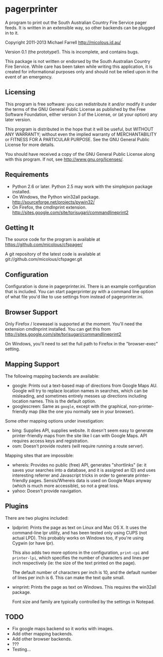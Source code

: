# pagerprinter #

A program to print out the South Australian Country Fire Service pager feeds.  It is written in an extensible way, so other backends can be plugged in to it.

Copyright 2011-2013 Michael Farrell <http://micolous.id.au/>

Version 0.1 (the prototype!).  This is incomplete, and contains bugs.

This package is not written or endorsed by the South Australian Country Fire Service.  While care has been taken while writing this application, it is created for informational purposes only and should not be relied upon in the event of an emergency.

## Licensing ##

This program is free software: you can redistribute it and/or modify it under the terms of the GNU General Public License as published by the Free Software Foundation, either version 3 of the License, or (at your option) any later version.

This program is distributed in the hope that it will be useful, but WITHOUT ANY WARRANTY; without even the implied warranty of MERCHANTABILITY or FITNESS FOR A PARTICULAR PURPOSE.  See the GNU General Public License for more details.

You should have received a copy of the GNU General Public License along with this program.  If not, see <http://www.gnu.org/licenses/>.

## Requirements ##

 * Python 2.6 or later.  Python 2.5 may work with the simplejson package installed.
 * On Windows, the Python win32all package.  http://sourceforge.net/projects/pywin32/
 * On Firefox, the cmdlnprint extension.  http://sites.google.com/site/torisugari/commandlineprint2

## Getting It ##

The source code for the program is available at https://github.com/micolous/cfspager/

A git repository of the latest code is available at git://github.com/micolous/cfspager.git

## Configuration ##

Configuration is done in pagerprinter.ini.  There is an example configuration
that is included.  You can start pagerprinter.py with a command line option of
what file you'd like to use settings from instead of pagerprinter.ini.

## Browser Support ##

Only Firefox / Iceweasel is supported at the moment.  You'll need the extension cmdlnprint installed.  You can get this from http://sites.google.com/site/torisugari/commandlineprint2

On Windows, you'll need to set the full path to Firefox in the "browser-exec" setting.

## Mapping Support ##

The following mapping backends are available:

 * google: Prints out a text-based map of directions from Google Maps AU.  Google will try to replace location names in searches, which can be misleading, and sometimes entirely messes up directions including location names.  This is the default option.
 * googlescreen: Same as `google`, except with the graphical, non-printer-friendly map (like the one you normally see in your browser).

Some other mapping options under investigation:

 * bing: Supplies API, supplies website.  It doesn't seem easy to generate printer-friendly maps from the site like I can with Google Maps.  API requires access keys and registration.
 * osm: Doesn't provide routers (will require running a route server).

Mapping sites that are impossible:

 * whereis: Provides no public (free) API, generates "shortlinks" (ie: it saves your searches into a database, and it is assigned an ID) and uses interesting referrer and Javascript tricks in order to generate printer-friendly pages.  Sensis/Whereis data is used on Google Maps anyway (which is much more accessible), so not a great loss.
 * yahoo: Doesn't provide navigation.

## Plugins ##

There are two plugins included:

 * lpdprint: Prints the page as text on Linux and Mac OS X.  It uses the command-line lpr utility, and has been tested only using CUPS (not actual LPD).  This probably works on Windows too, if you're using Cygwin (or have lpr).
 
   This also adds two more options in the configuration, `print-cpi` and `printer-lpi`, which specifies the number of characters and lines per inch respectively (ie: the size of the text printed on the page).
   
   The default number of characters per inch is 10, and the default number of lines per inch is 6.  This can make the text quite small.
 
 * winprint: Prints the page as text on Windows.  This requires the win32all package.
 
   Font size and family are typically controlled by the settings in Notepad.


## TODO ##

 * Fix google maps backend so it works with images.
 * Add other mapping backends.
 * Add other browser backends.
 * ???
 * Testing...


